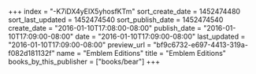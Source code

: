 +++
index = "-K7iDX4yEIX5yhosfKTm"
sort_create_date = 1452474480
sort_last_updated = 1452474540
sort_publish_date = 1452474540
create_date = "2016-01-10T17:08:00-08:00"
publish_date = "2016-01-10T17:09:00-08:00"
date = "2016-01-10T17:09:00-08:00"
last_updated = "2016-01-10T17:09:00-08:00"
preview_url = "bf9c6732-e697-4413-319a-f082d181132f"
name = "Emblem Editions"
title = "Emblem Editions"
books_by_this_publisher = ["books/bear"]
+++
